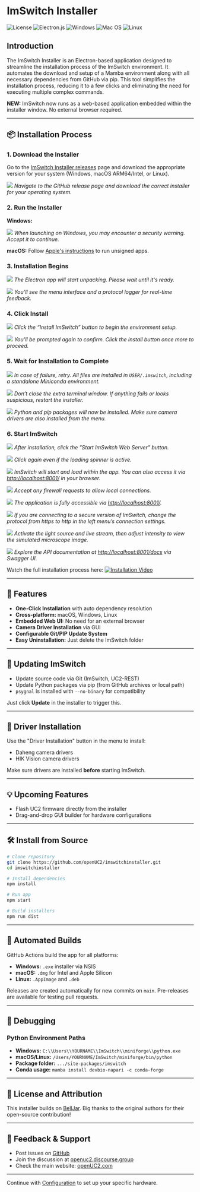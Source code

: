 # ImSwitch Installer

![License](https://img.shields.io/github/license/Ileriayo/markdown-badges?style=for-the-badge) ![Electron.js](https://img.shields.io/badge/Electron-191970?style=for-the-badge\&logo=Electron\&logoColor=white) ![Windows](https://img.shields.io/badge/Windows-0078D6?style=for-the-badge\&logo=windows\&logoColor=white) ![Mac OS](https://img.shields.io/badge/mac%20os-000000?style=for-the-badge\&logo=macos\&logoColor=F0F0F0) ![Linux](https://img.shields.io/badge/Linux-FCC624?style=for-the-badge\&logo=linux\&logoColor=black)

## Introduction

The ImSwitch Installer is an Electron-based application designed to streamline the installation process of the ImSwitch environment. It automates the download and setup of a Mamba environment along with all necessary dependencies from GitHub via pip. This tool simplifies the installation process, reducing it to a few clicks and eliminating the need for executing multiple complex commands.

**NEW:** ImSwitch now runs as a web-based application embedded within the installer window. No external browser required.

---

## 📦 Installation Process

### 1. Download the Installer

Go to the [ImSwitch Installer releases](https://github.com/openUC2/ImSwitchInstaller/releases/) page and download the appropriate version for your system (Windows, macOS ARM64/Intel, or Linux).

![](../IMAGES/Installer/Installer_2.png)
*Navigate to the GitHub release page and download the correct installer for your operating system.*

### 2. Run the Installer

**Windows:**

![](../IMAGES/Installer/Installer_3.png)
*When launching on Windows, you may encounter a security warning. Accept it to continue.*

**macOS:** Follow [Apple's instructions](https://support.apple.com/en-us/HT202491) to run unsigned apps.

### 3. Installation Begins

![](../IMAGES/Installer/Installer_4.png)
*The Electron app will start unpacking. Please wait until it's ready.*

![](../IMAGES/Installer/Installer_5.png)
*You’ll see the menu interface and a protocol logger for real-time feedback.*

### 4. Click Install

![](../IMAGES/Installer/Installer_6.png)
*Click the “Install ImSwitch” button to begin the environment setup.*

![](../IMAGES/Installer/Installer_7.png)
*You’ll be prompted again to confirm. Click the install button once more to proceed.*

### 5. Wait for Installation to Complete

![](../IMAGES/Installer/Installer_8.png)
*In case of failure, retry. All files are installed in `USER/.imswitch`, including a standalone Miniconda environment.*

![](../IMAGES/Installer/Installer_9.png)
*Don’t close the extra terminal window. If anything fails or looks suspicious, restart the installer.*

![](../IMAGES/Installer/Installer_10.png)
*Python and pip packages will now be installed. Make sure camera drivers are also installed from the menu.*

### 6. Start ImSwitch

![](../IMAGES/Installer/Installer_11.png)
*After installation, click the "Start ImSwitch Web Server" button.*

![](../IMAGES/Installer/Installer_12.png)
*Click again even if the loading spinner is active.*

![](../IMAGES/Installer/Installer_13.png)
*ImSwitch will start and load within the app. You can also access it via [http://localhost:8001/](http://localhost:8001/) in your browser.*

![](../IMAGES/Installer/Installer_14.png)
*Accept any firewall requests to allow local connections.*

![](../IMAGES/Installer/Installer_15.png)
*The application is fully accessible via [http://localhost:8001/](http://localhost:8001/).*

![](../IMAGES/Installer/Installer_16.png)
*If you are connecting to a secure version of ImSwitch, change the protocol from https to http in the left menu’s connection settings.*

![](../IMAGES/Installer/Installer_17.png)
*Activate the light source and live stream, then adjust intensity to view the simulated microscope image.*

![](../IMAGES/Installer/Installer_18.png)
*Explore the API documentation at [http://localhost:8001/docs](http://localhost:8001/docs) via Swagger UI.*

Watch the full installation process here:
[![Installation Video](https://i3.ytimg.com/vi/N4P1sH2E9RU/maxresdefault.jpg)](https://www.youtube.com/watch?v=N4P1sH2E9RU?si=jyhAzLshAbg26YHu)

---

## 🔧 Features

* **One-Click Installation** with auto dependency resolution
* **Cross-platform:** macOS, Windows, Linux
* **Embedded Web UI:** No need for an external browser
* **Camera Driver Installation** via GUI
* **Configurable Git/PIP Update System**
* **Easy Uninstallation:** Just delete the ImSwitch folder

---

## 🔄 Updating ImSwitch

* Update source code via Git (ImSwitch, UC2-REST)
* Update Python packages via pip (from GitHub archives or local path)
* `psygnal` is installed with `--no-binary` for compatibility

Just click **Update** in the installer to trigger this.

---

## 📸 Driver Installation

Use the "Driver Installation" button in the menu to install:

* Daheng camera drivers
* HIK Vision camera drivers

Make sure drivers are installed **before** starting ImSwitch.

---

## 💡 Upcoming Features

* Flash UC2 firmware directly from the installer
* Drag-and-drop GUI builder for hardware configurations

---

## 🛠️ Install from Source

```bash
# Clone repository
git clone https://github.com/openUC2/imswitchinstaller.git
cd imswitchinstaller

# Install dependencies
npm install

# Run app
npm start

# Build installers
npm run dist
```

---

## 🤖 Automated Builds

GitHub Actions build the app for all platforms:

* **Windows:** `.exe` installer via NSIS
* **macOS:** `.dmg` for Intel and Apple Silicon
* **Linux:** `.AppImage` and `.deb`

Releases are created automatically for new commits on `main`. Pre-releases are available for testing pull requests.

---

## 🐍 Debugging

### Python Environment Paths

* **Windows:** `C:\\Users\\YOURNAME\\ImSwitch\\miniforge\\python.exe`
* **macOS/Linux:** `/Users/YOURNAME/ImSwitch/miniforge/bin/python`
* **Package folder:** `.../site-packages/imswitch`
* **Conda usage:** `mamba install devbio-napari -c conda-forge`

---

## 📜 License and Attribution

This installer builds on [BellJar](https://github.com/danmarshall/belljar). Big thanks to the original authors for their open-source contribution!

---

## 💬 Feedback & Support

* Post issues on [GitHub](https://github.com/openUC2/ImSwitchInstaller/issues)
* Join the discussion at [openuc2.discourse.group](https://openuc2.discourse.group)
* Check the main website: [openUC2.com](https://openUC2.com)

---

Continue with [Configuration](../03_Configuration/README.md) to set up your specific hardware.
